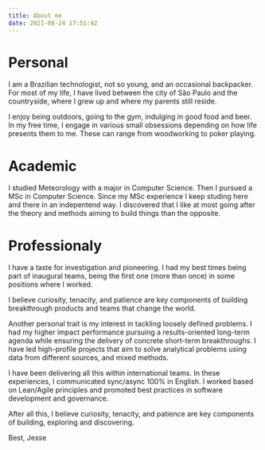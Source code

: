 ```yaml
---
title: About me
date: 2021-08-24 17:51:42
---
```


# Personal 

I am a Brazilian technologist, not so young, and an occasional backpacker. For most of my life, I have lived between the city of São Paulo and the countryside, where I grew up and where my parents still reside.

I enjoy being outdoors, going to the gym, indulging in good food and beer. In my free time, I engage in various small obsessions depending on how life presents them to me. These can range from woodworking to poker playing.  

# Academic

I studied Meteorology with a major in Computer Science. Then I pursued a MSc in Computer Science. Since my MSc experience I keep studing here and there in an indepentend way. I discovered that I like at most going after the theory and methods aiming to build things than the opposite. 

# Professionaly

I have a taste for investigation and pioneering. I had my best times being part of inaugural teams, being the first one (more than once) in some positions where I worked. 

I believe curiosity, tenacity, and patience are key components of building breakthrough products and teams that change the world.

Another personal trait is my interest in tackling loosely defined problems. I had my higher impact performance pursuing a results-oriented long-term agenda while ensuring the delivery of concrete short-term breakthroughs. I have led high-profile projects that aim to solve analytical problems using data from different sources, and mixed methods.

I have been delivering all this within international teams. In these experiences, I communicated sync/async 100% in English. I worked based on Lean/Agile principles and promoted best practices in software development and governance.

After all this, I believe curiosity, tenacity, and patience are key components of building, exploring and discovering.

Best, Jesse

